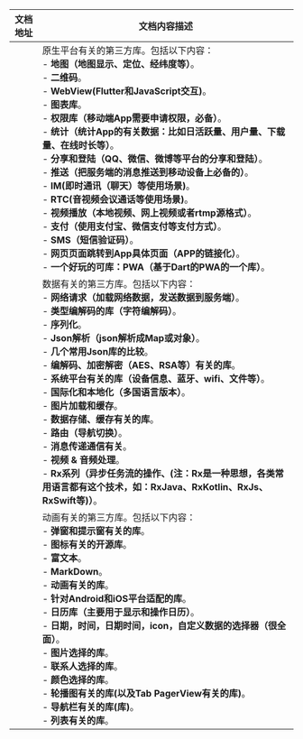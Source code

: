 | 文档地址          | 文档内容描述                                                 |
| ----------------- | ------------------------------------------------------------ |
| [](third_libs.md) | 原生平台有关的第三方库。包括以下内容：<br/>-  **地图（地图显示、定位、经纬度等）**。<br/>- **二维码**。<br/>- **WebView(Flutter和JavaScript交互)**。<br/>- **图表库**。<br/>- **权限库（移动端App需要申请权限，必备）**。<br/>- **统计（统计App的有关数据：比如日活跃量、用户量、下载量、在线时长等）**。<br/>- **分享和登陆（QQ、微信、微博等平台的分享和登陆）**。<br/>- **推送（把服务端的消息推送到移动设备上必备的）**。<br/>- **IM(即时通讯（聊天）等使用场景)**。<br/>- **RTC(音视频会议通话等使用场景)**。<br/>- **视频播放（本地视频、网上视频或者rtmp源格式）**。<br/>- **支付（使用支付宝、微信支付等支付方式）**。<br/>- **SMS（短信验证码）**。<br/>- **网页页面跳转到App具体页面（APP的链接化）**。<br/>- **一个好玩的可库：PWA（基于Dart的PWA的一个库）**。 |
|[](data_libs.md)|数据有关的第三方库。包括以下内容：<br/>- **网络请求（加载网络数据，发送数据到服务端）**。<br/>- **类型编解码的库（字符编解码）**。<br/>- **序列化**。<br/>- **Json解析（json解析成Map或对象）**。<br/>- **几个常用Json库的比较**。<br/>- **编解码、加密解密（AES、RSA等）有关的库**。<br/>- **系统平台有关的库（设备信息、蓝牙、wifi、文件等）**。<br/>- **国际化和本地化（多国语言版本）**。<br/>- **图片加载和缓存**。<br/>- **数据存储、缓存有关的库**。<br/>- **路由（导航切换）**。<br/>- **消息传递通信有关**。<br/>- **视频 & 音频处理**。<br/>- **Rx系列（异步任务流的操作、(注：Rx是一种思想，各类常用语言都有这个技术，如：RxJava、RxKotlin、RxJs、RxSwift等)）**。|
|[](UI_libs.md)|动画有关的第三方库。包括以下内容：<br/>- **弹窗和提示窗有关的库**。<br/>- **图标有关的开源库**。<br/>- **富文本**。<br/>- **MarkDown**。<br/>- **动画有关的库**。<br/>- **针对Android和iOS平台适配的库**。<br/>- **日历库（主要用于显示和操作日历）**。<br/>- **日期，时间，日期时间，icon，自定义数据的选择器（很全面）**。<br/>- **图片选择的库**。<br/>- **联系人选择的库**。<br/>- **颜色选择的库**。<br/>- **轮播图有关的库(以及Tab PagerView有关的库)**。<br/>- **导航栏有关的库(库)**。<br/>- **列表有关的库**。|